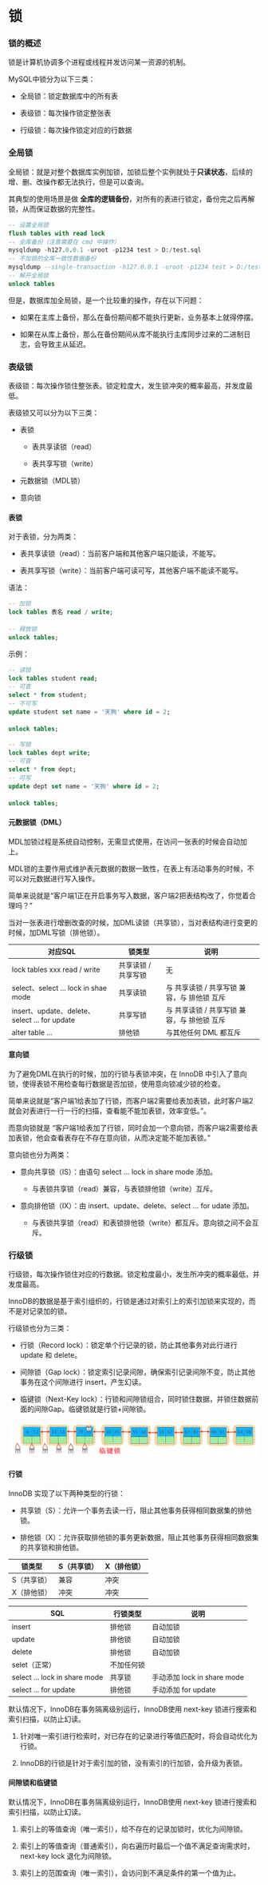 # 锁

### 锁的概述

锁是计算机协调多个进程或线程并发访问某一资源的机制。

MySQL中锁分为以下三类：

- 全局锁：锁定数据库中的所有表

- 表级锁：每次操作锁定整张表

- 行级锁：每次操作锁定对应的行数据



### 全局锁

全局锁：就是对整个数据库实例加锁，加锁后整个实例就处于**只读状态**，后续的 增、删、改操作都无法执行，但是可以查询。

其典型的使用场景是做 **全库的逻辑备份**，对所有的表进行锁定，备份完之后再解锁，从而保证数据的完整性。

```SQL
-- 设置全局锁
flush tables with read lock
-- 全库备份（注意需要在 cmd 中操作）
mysqldump -h127.0.0.1 -uroot -p1234 test > D:/test.sql
-- 不加锁的全库一致性数据备份
mysqldump --single-transaction -h127.0.0.1 -uroot -p1234 test > D:/test.sql
-- 解开全局锁
unlock tables
```

但是，数据库加全局锁，是一个比较重的操作，存在以下问题：

- 如果在主库上备份，那么在备份期间都不能执行更新，业务基本上就得停摆。

- 如果在从库上备份，那么在备份期间从库不能执行主库同步过来的二进制日志，会导致主从延迟。



### 表级锁

表级锁：每次操作锁住整张表。锁定粒度大，发生锁冲突的概率最高，并发度最低。

表级锁又可以分为以下三类：

- 表锁

    - 表共享读锁（read）

    - 表共享写锁（write）

- 元数据锁（MDL锁）

- 意向锁 



#### 表锁

对于表锁，分为两类：

- 表共享读锁（read）：当前客户端和其他客户端只能读，不能写。

- 表共享写锁（write）：当前客户端可读可写，其他客户端不能读不能写。

语法：

```SQL
-- 加锁
lock tables 表名 read / write;

-- 释放锁
unlock tables;
```

示例：

```SQL
-- 读锁
lock tables student read;
-- 可查
select * from student;
-- 不可写
update student set name = '天狗' where id = 2;

unlock tables;
```

```SQL
-- 写锁
lock tables dept write;
-- 可查
select * from dept;
-- 可写
update dept set name = '天狗' where id = 2;

unlock tables;
```



#### 元数据锁（DML）

MDL加锁过程是系统自动控制，无需显式使用，在访问一张表的时候会自动加上。

MDL锁的主要作用式维护表元数据的数据一致性，在表上有活动事务的时候，不可以对元数据进行写入操作。

简单来说就是“客户端1正在开启事务写入数据，客户端2把表结构改了，你觉着合理吗？”



当对一张表进行增删改查的时候，加DML读锁（共享锁），当对表结构进行变更的时候，加DML写锁（排他锁）。

|对应SQL|锁类型|说明|
|-|-|-|
|lock tables xxx read / write|共享读锁 / 共享写锁|无|
|select、select ... lock in shae mode|共享读锁|与 共享读锁 / 共享写锁 兼容，与 排他锁 互斥|
|insert、update、delete、select ... for update|共享写锁|与 共享读锁 / 共享写锁 兼容，与 排他锁 互斥|
|alter table ... |排他锁|与其他任何 DML 都互斥|



#### 意向锁

为了避免DML在执行的时候，加的行锁与表锁冲突，在 InnoDB 中引入了意向锁，使得表锁不用检查每行数据是否加锁，使用意向锁减少锁的检查。

简单来说就是“客户端1给表加了行锁，而客户端2需要给表加表锁，此时客户端2就会对表进行一行一行的扫描，查看能不能加表锁，效率变低。”。

而意向锁就是 “客户端1给表加了行锁，同时会加一个意向锁，而客户端2需要给表加表锁，他会查看表存在不存在意向锁，从而决定能不能加表锁。”



意向锁也分为两类：

- 意向共享锁（IS）：由语句 select ... lock in share mode 添加。

    - 与表锁共享锁（read）兼容，与表锁排他锁（write）互斥。

- 意向排他锁（IX）：由  insert、update、delete、select ... for udate 添加。

    - 与表锁共享锁（read）和表锁排他锁（write）都互斥。意向锁之间不会互斥。



### 行级锁

行级锁，每次操作锁住对应的行数据。锁定粒度最小，发生所冲突的概率最低，并发度最高。

InnoDB的数据是基于索引组织的，行锁是通过对索引上的索引加锁来实现的，而不是对记录加的锁。

行级锁也分为三类：

- 行锁（Record lock）：锁定单个行记录的锁，防止其他事务对此行进行 update 和 delete。

- 间隙锁（Gap lock）：锁定索引记录间隙，确保索引记录间隙不变，防止其他事务在这个间隙进行 insert，产生幻读。

- 临键锁（Next-Key lock）：行锁和间隙锁组合，同时锁住数据，并锁住数据前面的间隙Gap。临键锁就是行锁+间隙锁。

![image.png](image/image25.png)



#### 行锁

InnoDB 实现了以下两种类型的行锁：

- 共享锁（S）：允许一个事务去读一行，阻止其他事务获得相同数据集的排他锁。

- 排他锁（X）：允许获取排他锁的事务更新数据，阻止其他事务获得相同数据集的共享锁和排他锁。

|锁类型|S（共享锁）|X（排他锁）|
|-|-|-|
|S（共享锁）|兼容|冲突|
|X（排他锁）|冲突|冲突|

|SQL|行锁类型|说明|
|-|-|-|
|insert|排他锁|自动加锁|
|update|排他锁|自动加锁|
|delete|排他锁|自动加锁|
|selet（正常）|不加任何锁||
|select ... lock in share mode|共享锁|手动添加 lock in share mode|
|select ... for update|排他锁|手动添加 for update|

默认情况下，InnoDB在事务隔离级别运行，InnoDB使用 next-key 锁进行搜索和索引扫描，以防止幻读。

1. 针对唯一索引进行检索时，对已存在的记录进行等值匹配时，将会自动优化为行锁。

2. InnoDB的行锁是针对于索引加的锁，没有索引的行加锁，会升级为表锁。



#### 间隙锁和临键锁

默认情况下，InnoDB在事务隔离级别运行，InnoDB使用 next-key 锁进行搜索和索引扫描，以防止幻读。

1. 索引上的等值查询（唯一索引），给不存在的记录加锁时，优化为间隙锁。

2. 索引上的等值查询（普通索引），向右遍历时最后一个值不满足查询需求时，next-key lock 退化为间隙锁。

3. 索引上的范围查询（唯一索引），会访问到不满足条件的第一个值为止。

